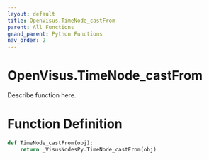 ```yaml
---
layout: default
title: OpenVisus.TimeNode_castFrom
parent: All Functions
grand_parent: Python Functions
nav_order: 2
---
```


# OpenVisus.TimeNode_castFrom

Describe function here.

# Function Definition

```python
def TimeNode_castFrom(obj):
    return _VisusNodesPy.TimeNode_castFrom(obj)
```